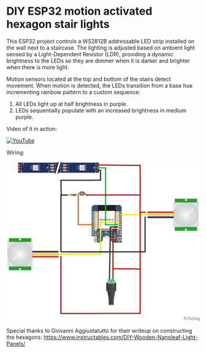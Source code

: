 # DIY ESP32 motion activated hexagon stair lights

This ESP32 project controls a WS2812B addressable LED strip installed on the wall next to a staircase. The lighting is adjusted based on ambient light sensed by a Light-Dependent Resistor (LDR), providing a dynamic brightness to the LEDs so they are dimmer when it is darker and brighter when there is more light.
 
Motion sensors located at the top and bottom of the stairs detect movement. When motion is detected, the LEDs transition from a base hue incrementing rainbow pattern to a custom sequence:
1. All LEDs light up at half brightness in purple.
2. LEDs sequentially populate with an increased brightness in medium purple.

Video of it in action:

[![YouTube](http://i.ytimg.com/vi/QVQQqClXHYo/hqdefault.jpg)](https://www.youtube.com/watch?v=QVQQqClXHYo)

Wiring:

![wiring](ESP32_HEX.jpg)

Special thanks to Giovanni Aggiustatutto for their writeup on constructing the hexagons:
https://www.instructables.com/DIY-Wooden-Nanoleaf-Light-Panels/
